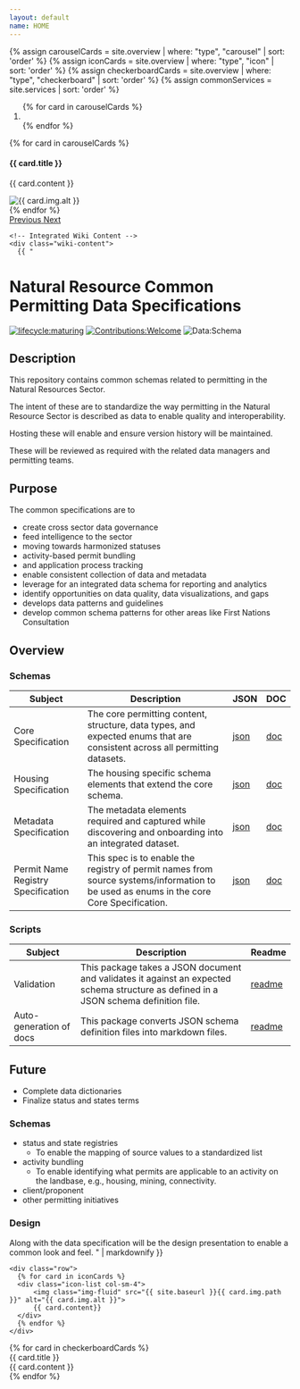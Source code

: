 ```yaml
---
layout: default
name: HOME
---
```

{% assign carouselCards = site.overview | where: "type", "carousel" | sort: 'order' %}
{% assign iconCards = site.overview | where: "type", "icon" | sort: 'order' %}
{% assign checkerboardCards = site.overview | where: "type", "checkerboard" | sort: 'order' %}
{% assign commonServices = site.services | sort: 'order' %}

<div class="container">
  <div id="overviewCarousel" class="carousel slide" data-ride="carousel">
    <ol class="carousel-indicators">
      {% for card in carouselCards %}
        <li data-target="#overviewCarousel" data-slide-to="{{ forloop.index | minus: 1 }}" class="{% if forloop.index == 1 %} active{% endif %}"></li>
      {% endfor %}
    </ol>
    <div class="carousel-inner">
      {% for card in carouselCards %}
      <div class="carousel-item {% if forloop.index == 1 %} active{% endif %}">
        <div class="row">
          <div class="col-sm-5 carousel-card-text">
            <h4 class="carousel-card-header">{{ card.title }}</h4>
            <p>{{ card.content }}</p>
          </div>
          <div class="col-sm-7">
            <img class="img-fluid " src="{{ site.baseurl }}{{ card.img.path }}" alt="{{ card.img.alt }}">
          </div>
        </div>
      </div>
      {% endfor %}
    </div>
    <a class="carousel-control-prev" href="#overviewCarousel" role="button" data-slide="prev">
      <span class="carousel-control-prev-icon" aria-hidden="true"></span>
      <span class="sr-only">Previous</span>
    </a>
    <a class="carousel-control-next" href="#overviewCarousel" role="button" data-slide="next">
      <span class="carousel-control-next-icon" aria-hidden="true"></span>
      <span class="sr-only">Next</span>
    </a>
  </div>

  <div class="mb-3 mt-5 px-5">
    <p>

    
    
    <!-- Integrated Wiki Content -->
    <div class="wiki-content">
      {{ "
# Natural Resource Common Permitting Data Specifications

[![lifecycle:maturing](https://img.shields.io/badge/Lifecycle-Maturing-007EC6)](https://github.com/bcgov/repomountie/blob/master/doc/lifecycle-badges.md)
[![Contributions:Welcome](https://img.shields.io/badge/Contributions-Welcome-green)](https://github.com/bcgov/nr-permitting-data-spec/issues)
![Data:Schema](https://img.shields.io/badge/Data-Schema-aqua)

## Description
This repository contains common schemas related to permitting in the Natural Resources Sector. 

The intent of these are to standardize the way permitting in the Natural Resource Sector is described as data to enable quality and interoperability.

Hosting these will enable and ensure version history will be maintained.

These will be reviewed as required with the related data managers and permitting teams.

## Purpose

The common specifications are to

* create cross sector data governance
* feed intelligence to the sector
* moving towards harmonized statuses 
* activity-based permit bundling
* and application process tracking
* enable consistent collection of data and metadata
* leverage for an integrated data schema for reporting and analytics
* identify opportunities on data quality, data visualizations, and gaps
* develops data patterns and guidelines
* develop common schema patterns for other areas like First Nations Consultation

## Overview

### Schemas

<table class='table table-striped'>
  <thead>
    <tr>
      <th>Subject</th>
      <th>Description</th>
      <th>JSON</th>
      <th>DOC</th>
    </tr>
  </thead>
  <tbody>
    <tr>
      <td>Core Specification</td>
      <td>The core permitting content, structure, data types, and expected enums that are consistent across all permitting datasets.</td>
      <td><a href='core-permit-schema.json'>json</a></td>
      <td><a href='core-permit-schema.md'>doc</a></td>
    </tr>
    <tr>
      <td>Housing Specification</td>
      <td>The housing specific schema elements that extend the core schema.</td>
      <td><a href='housing-permit-schema.json'>json</a></td>
      <td><a href='housing-permit-schema.md'>doc</a></td>
    </tr>
    <tr>
      <td>Metadata Specification</td>
      <td>The metadata elements required and captured while discovering and onboarding into an integrated dataset.</td>
      <td><a href='metadata-discovery-schema.json'>json</a></td>
      <td><a href='metadata-discovery-schema.md'>doc</a></td>
    </tr>
    <tr>
      <td>Permit Name Registry Specification</td>
      <td>This spec is to enable the registry of permit names from source systems/information to be used as enums in the core Core Specification.</td>
      <td><a href='permit-name-registry-schema.json'>json</a></td>
      <td><a href='permit-name-registry-schema.md'>doc</a></td>
    </tr>
  </tbody>
</table>

### Scripts

<table class='table table-striped'>
  <thead>
    <tr>
      <th>Subject</th>
      <th>Description</th>
      <th>Readme</th>
    </tr>
  </thead>
  <tbody>
    <tr>
      <td>Validation</td>
      <td>This package takes a JSON document and validates it against an expected schema structure as defined in a JSON schema definition file.</td>
      <td><a href='https://github.com/bcgov/nr-permitting-data-spec/blob/630b56ce631adf02dc819ec54bd710cc1e57276e/tools/schemas/validation/README.md'>readme</a></td>
    </tr>
    <tr>
      <td>Auto-generation of docs</td>
      <td>This package converts JSON schema definition files into markdown files.</td>
      <td><a href='https://github.com/bcgov/nr-permitting-data-spec/blob/630b56ce631adf02dc819ec54bd710cc1e57276e/tools/autogen/docs/README.md'>readme</a></td>
    </tr>
  </tbody>
</table>

## Future

* Complete data dictionaries
* Finalize status and states terms

### Schemas
* status and state registries 
    * To enable the mapping of source values to a standardized list
* activity bundling
    * To enable identifying what permits are applicable to an activity on the landbase, e.g., housing, mining, connectivity.
* client/proponent
* other permitting initiatives

### Design

Along with the data specification will be the design presentation to enable a common look and feel.
      " | markdownify }}
    </div>
    
    <div class="row">
      {% for card in iconCards %}
      <div class="icon-list col-sm-4">
          <img class="img-fluid" src="{{ site.baseurl }}{{ card.img.path }}" alt="{{ card.img.alt }}">
          {{ card.content}}
      </div>
      {% endfor %}
    </div>
  </div>
  <div class="checkerboard mb-5">
    {% for card in checkerboardCards %}
    <div class="row">
      <div class="col-sm-4 check-title d-flex justify-content-center align-items-center">
          {{ card.title }}
      </div>
      <div class="col-sm-8 check-content">
          {{ card.content }}
      </div>
    </div>
    {% endfor %}
  </div>
</div>
